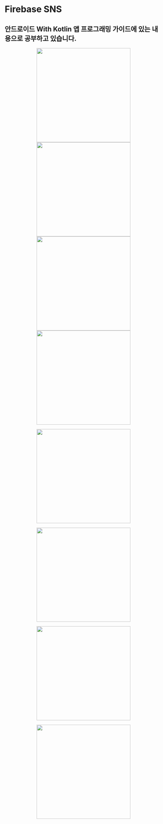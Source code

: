 # Firebase SNS
## 안드로이드 With Kotlin 앱 프로그래밍 가이드에 있는 내용으로 공부하고 있습니다.
<div>
  <p style="text-align: center;">
  <img weight = "300dp", height = "300dp" src="https://user-images.githubusercontent.com/51067267/80914184-f2631280-8d84-11ea-953b-0fc1da8ffdac.png">
  <img weight = "300dp", height = "300dp" src="https://user-images.githubusercontent.com/51067267/80914194-f727c680-8d84-11ea-8a56-fb975bf566fd.png">
  <img weight = "300dp", height = "300dp" src="https://user-images.githubusercontent.com/51067267/80914186-f3943f80-8d84-11ea-93c6-3387a7353ffa.png">
  <img weight = "300dp", height = "300dp" src="https://user-images.githubusercontent.com/51067267/80914187-f42cd600-8d84-11ea-9f7f-b66bf59d33a7.png">
</p>
<p align="center">
  <img weight = "300dp", height = "300dp" src="https://user-images.githubusercontent.com/51067267/80914189-f4c56c80-8d84-11ea-9c73-0e8f016bb757.png">
</p>
<p align="center">
  <img weight = "300dp", height = "300dp" src="https://user-images.githubusercontent.com/51067267/80914190-f55e0300-8d84-11ea-9537-a6c1e51949e7.png">
</p>
  <p align="center">
  <img weight = "300dp", height = "300dp" src="https://user-images.githubusercontent.com/51067267/80914191-f5f69980-8d84-11ea-93ef-7b53448a41a0.png">
</p>
<p align="center">
  <img weight = "300dp", height = "300dp" src="https://user-images.githubusercontent.com/51067267/80914193-f68f3000-8d84-11ea-9985-48ed16131dd5.png">
</p>
  </div>
